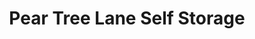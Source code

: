 ---
title: "Pear Tree Lane Self Storage"
url: /phoenix/pear-tree-lane-self-storage/
shop: storage rental
---